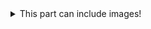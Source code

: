 <details>
  <summary>This part can include images!</summary>

<img src="https://octodex.github.com/images/yaktocat.png" width="500">
<br>
<img src="https://i.redd.it/9q7hdnj4zec41.png" width="500">
<br>
<img src="https://images-na.ssl-images-amazon.com/images/I/911d5AdE4pL._RI_.jpg" width="500">
<br>
<img src="https://f4.bcbits.com/img/0017910051_0" width="500">
<br>

</details>
